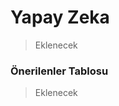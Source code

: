 <!-- NOTLAR 
 - Bu kategoride lokal ve bulut tabanlı yapay zekalar ayrı ayrı eklenebilir- tek bir tabloda belirtilebilir ancak lokal ve bulut tabanlı yapay zekaların farkı anlatılmalıdır. 
 - Tablo eklemeyi unutmayın 
 - Uygun görseller eklemeyi unutmayın.
 - İçerik kuralları ve ekleme yapmak sayfalarını ziyaret edebilirsiniz -->

# Yapay Zeka

> Eklenecek

### Önerilenler Tablosu

> Eklenecek
